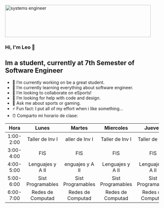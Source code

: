 <a href="https://cooltext.com"><img src="https://images.cooltext.com/5466558.png" width="477" height="106" alt="systems engineer
" /></a>

### Hi, I'm Leo 👋

## Im a student, currently at 7th Semester of Software Engineer

- 🔭 I’m currently working on be a great student.
- 🌱 I’m currently learning everything about software engineer.
- 👯 I’m looking to collaborate on eSports!
- 🤔 I’m looking for help with code and design.
- 💬 Ask me about sports or gaming.
- ⚡ Fun fact: I put all of my effort when i like something...
- ⏰ Comparto mi horario de clase:

|   Hora  |     Lunes       |     Martes      |   Miercoles     |     Jueves      |    Viernes      |
|:-------:|:---------------:|:---------------:|:---------------:|:---------------:|:---------------:|
|1:00-2:00| Taller de Inv I |aller de Inv I   |Taller de Inv I  |Taller de Inv I  |                 |
|3:00-4:00|       FIS       |     FIS         |       FIS       |       FIS       |                 |
|4:00-5:00|Lenguajes y A II |enguajes y A II  |Lenguajes y A II |Lenguajes y A II |Lenguajes y A II |
|5:00-6:00|Sist Programables|Sist Programables|Sist Programables|Sist Programables|Sist Programables|
|6:00-7:00|Redes de Computad|Redes de Computad|Redes de Computad|Redes de Computad|Redes de Computad|

